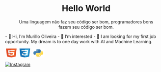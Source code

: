 <div id="user-content-toc">
  <ul align="center">
    <summary><h1 style="display: inline-block">Hello World</h1></summary>
    Uma linguagem não faz seu código ser bom, programadores bons fazem seu código ser bom. 
</div>
    
<p>
  - 👋 Hi, I’m Murillo Oliveira
- 👀 I’m interested
- 🔭 I am looking for my first job opportunity. My dream is to one day work with AI and Machine Learning. 
</p>

<!-- Skills: -->
<img align="center" alt="HTML" height="30" width="40" src="https://raw.githubusercontent.com/devicons/devicon/master/icons/html5/html5-original.svg">
<img align="center" alt="CSS" height="30" width="40" src="https://raw.githubusercontent.com/devicons/devicon/master/icons/css3/css3-original.svg">
<img align="center" alt="Python" height="30" width="40" src="https://raw.githubusercontent.com/devicons/devicon/master/icons/python/python-original.svg">

<!-- Presentation -->

[![Instagram](https://img.shields.io/badge/Instagram-E4405F?style=for-the-badge&logo=instagram&logoColor=white)](https://www.instagram.com/cz_murillo)
